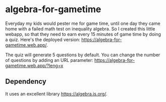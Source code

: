 # algebra-for-gametime

Everyday my kids would pester me for game time, until one day they came home with a failed math test on inequality algebra. So I created this little webapp, so that they need to earn every 15 minutes of game time by doing a quiz. Here's the deployed version: https://algebra-for-gametime.web.app/.

The quiz will generate 5 questions by default. You can change the number of questions by adding an URL parameter: https://algebra-for-gametime.web.app/?leng=x

## Dependency

It uses an excellent library https://algebra.js.org/.
